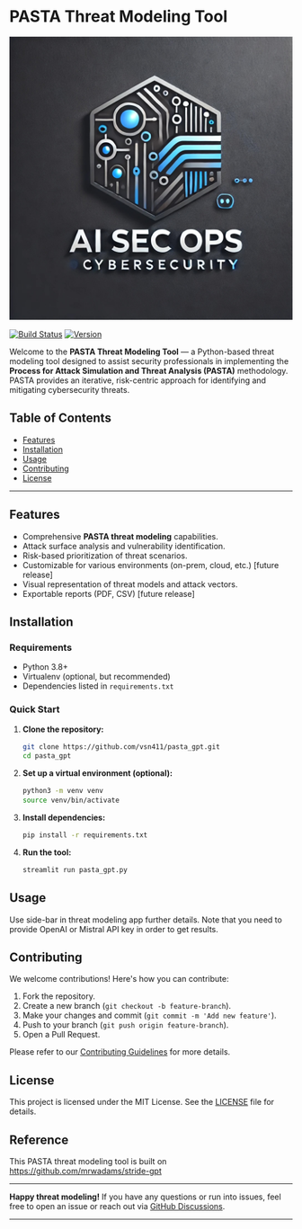 
# PASTA Threat Modeling Tool

![PASTA Logo](./logo_ai.jpg)  <!-- Example of how to include an image -->




[![Build Status](https://img.shields.io/badge/build-passing-brightgreen)](https://github.com/yourusername/Pasta-Threat-Modeling-Tool)
[![Version](https://img.shields.io/badge/version-1.0.0-blue)](https://github.com/yourusername/Pasta-Threat-Modeling-Tool)

Welcome to the **PASTA Threat Modeling Tool** — a Python-based threat modeling tool designed to assist security professionals in implementing the **Process for Attack Simulation and Threat Analysis (PASTA)** methodology. PASTA provides an iterative, risk-centric approach for identifying and mitigating cybersecurity threats.

## Table of Contents

- [Features](#features)
- [Installation](#installation)
- [Usage](#usage)
- [Contributing](#contributing)
- [License](#license)

---

## Features

- Comprehensive **PASTA threat modeling** capabilities.
- Attack surface analysis and vulnerability identification.
- Risk-based prioritization of threat scenarios.
- Customizable for various environments (on-prem, cloud, etc.) [future release]
- Visual representation of threat models and attack vectors.
- Exportable reports (PDF, CSV) [future release]

## Installation

### Requirements

- Python 3.8+
- Virtualenv (optional, but recommended)
- Dependencies listed in `requirements.txt`

### Quick Start

1. **Clone the repository:**
   ```bash
   git clone https://github.com/vsn411/pasta_gpt.git
   cd pasta_gpt
   ```

2. **Set up a virtual environment (optional):**
   ```bash
   python3 -m venv venv
   source venv/bin/activate
   ```

3. **Install dependencies:**
   ```bash
   pip install -r requirements.txt
   ```

4. **Run the tool:**
   ```bash
   streamlit run pasta_gpt.py
   ```

## Usage
Use side-bar in threat modeling app further details. Note that you need to provide OpenAI or Mistral API key in order to get results.

## Contributing

We welcome contributions! Here's how you can contribute:

1. Fork the repository.
2. Create a new branch (`git checkout -b feature-branch`).
3. Make your changes and commit (`git commit -m 'Add new feature'`).
4. Push to your branch (`git push origin feature-branch`).
5. Open a Pull Request.

Please refer to our [Contributing Guidelines](CONTRIBUTING.md) for more details.

## License

This project is licensed under the MIT License. See the [LICENSE](LICENSE) file for details.

## Reference
This PASTA threat modeling tool is built on https://github.com/mrwadams/stride-gpt

---

**Happy threat modeling!** If you have any questions or run into issues, feel free to open an issue or reach out via [GitHub Discussions](https://github.com/vsn411/pasta_gpt/discussions).

---


